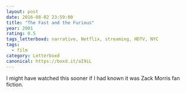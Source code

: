 ```yaml
---
layout: post 
date: 2016-08-02 23:59:00
title: "The Fast and the Furious"
year: 2001
rating: 0.5
tags_letterboxd: narrative, Netflix, streaming, HDTV, NYC
tags:
  - film
category: Letterboxd
canonical: https://boxd.it/aI9iL
---
```


I might have watched this sooner if I had known it was Zack Morris fan fiction.